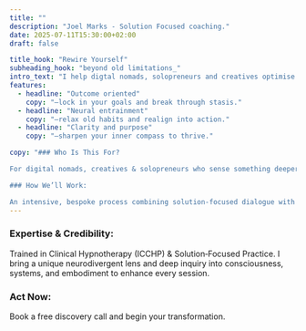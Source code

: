 ```yaml
---
title: ""
description: "Joel Marks - Solution Focused coaching."
date: 2025-07-11T15:30:00+02:00
draft: false

title_hook: "Rewire Yourself"
subheading_hook: "beyond old limitations_"
intro_text: "I help digtal nomads, solopreneurs and creatives optimise outcomes through solution focused dialogue and mind-body integration."
features:
  - headline: "Outcome oriented"
    copy: "—lock in your goals and break through stasis."
  - headline: "Neural entrainment"
    copy: "—relax old habits and realign into action."
  - headline: "Clarity and purpose"
    copy: "—sharpen your inner compass to thrive."

copy: "### Who Is This For?

For digital nomads, creatives & solopreneurs who sense something deeper holding them back—despite all the hustle.

### How We’ll Work:

An intensive, bespoke process combining solution‑focused dialogue with hypnotic and somatic practices to unlock transformative breakthroughs."
---
```


### Expertise & Credibility:

Trained in Clinical Hypnotherapy (ICCHP) & Solution‑Focused Practice. I bring a unique neurodivergent lens and deep inquiry into consciousness, systems, and embodiment to enhance every session.

### Act Now:

Book a free discovery call and begin your transformation.

